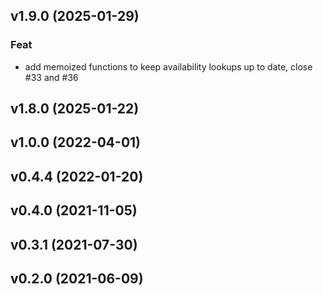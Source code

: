 ## v1.9.0 (2025-01-29)

### Feat

- add memoized functions to keep availability lookups up to date, close #33 and #36

## v1.8.0 (2025-01-22)

## v1.0.0 (2022-04-01)

## v0.4.4 (2022-01-20)

## v0.4.0 (2021-11-05)

## v0.3.1 (2021-07-30)

## v0.2.0 (2021-06-09)
